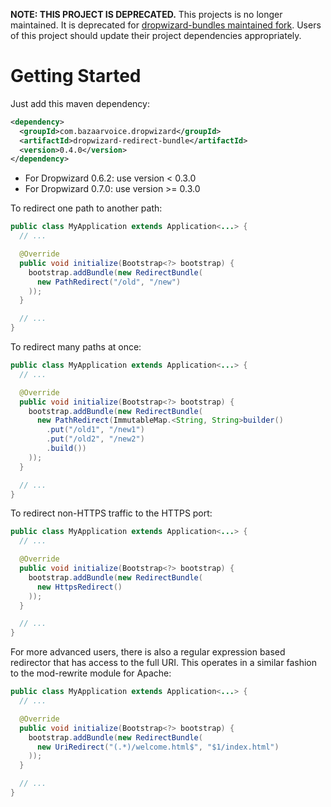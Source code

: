 **NOTE: THIS PROJECT IS DEPRECATED.** This projects is no longer maintained.  It is deprecated for
[dropwizard-bundles maintained fork](https://github.com/dropwizard-bundles/dropwizard-redirect-bundle).
Users of this project should update their project dependencies appropriately.

Getting Started
===============

Just add this maven dependency:
```xml
<dependency>
  <groupId>com.bazaarvoice.dropwizard</groupId>
  <artifactId>dropwizard-redirect-bundle</artifactId>
  <version>0.4.0</version>
</dependency>
```

- For Dropwizard 0.6.2: use version < 0.3.0
- For Dropwizard 0.7.0: use version >= 0.3.0

To redirect one path to another path:
```java
public class MyApplication extends Application<...> {
  // ...

  @Override
  public void initialize(Bootstrap<?> bootstrap) {
    bootstrap.addBundle(new RedirectBundle(
      new PathRedirect("/old", "/new")
    ));
  }

  // ...
}
```

To redirect many paths at once:
```java
public class MyApplication extends Application<...> {
  // ...

  @Override
  public void initialize(Bootstrap<?> bootstrap) {
    bootstrap.addBundle(new RedirectBundle(
      new PathRedirect(ImmutableMap.<String, String>builder()
        .put("/old1", "/new1")
        .put("/old2", "/new2")
        .build())
    ));
  }

  // ...
}
```

To redirect non-HTTPS traffic to the HTTPS port:
```java
public class MyApplication extends Application<...> {
  // ...

  @Override
  public void initialize(Bootstrap<?> bootstrap) {
    bootstrap.addBundle(new RedirectBundle(
      new HttpsRedirect()
    ));
  }

  // ...
}
```

For more advanced users, there is also a regular expression based redirector that has access to the full URI.  This
operates in a similar fashion to the mod-rewrite module for Apache:
```java
public class MyApplication extends Application<...> {
  // ...

  @Override
  public void initialize(Bootstrap<?> bootstrap) {
    bootstrap.addBundle(new RedirectBundle(
      new UriRedirect("(.*)/welcome.html$", "$1/index.html")
    ));
  }

  // ...
}
```

